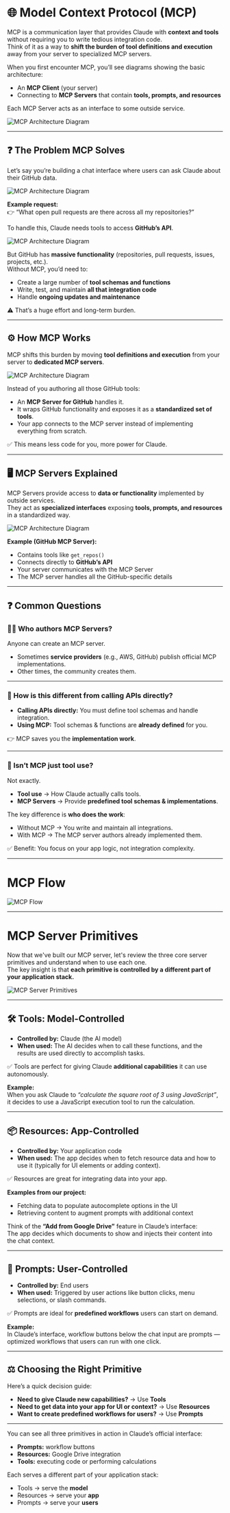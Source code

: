 # 🌐 Model Context Protocol (MCP)

MCP is a communication layer that provides Claude with **context and tools** without requiring you to write tedious integration code.  
Think of it as a way to **shift the burden of tool definitions and execution** away from your server to specialized MCP servers.

When you first encounter MCP, you’ll see diagrams showing the basic architecture:  

- An **MCP Client** (your server)  
- Connecting to **MCP Servers** that contain **tools, prompts, and resources**  

Each MCP Server acts as an interface to some outside service.

![MCP Architecture Diagram](images/001.png)

---

## ❓ The Problem MCP Solves

Let’s say you’re building a chat interface where users can ask Claude about their GitHub data.  

![MCP Architecture Diagram](images/002.png)

**Example request:**  
👉 “What open pull requests are there across all my repositories?”  

To handle this, Claude needs tools to access **GitHub’s API**.  

![MCP Architecture Diagram](images/003.png)

But GitHub has **massive functionality** (repositories, pull requests, issues, projects, etc.).  
Without MCP, you’d need to:  

- Create a large number of **tool schemas and functions**  
- Write, test, and maintain **all that integration code**  
- Handle **ongoing updates and maintenance**  

⚠️ That’s a huge effort and long-term burden.

---

## ⚙️ How MCP Works

MCP shifts this burden by moving **tool definitions and execution** from your server to **dedicated MCP servers**.  

![MCP Architecture Diagram](images/004.png)

Instead of you authoring all those GitHub tools:  

- An **MCP Server for GitHub** handles it.  
- It wraps GitHub functionality and exposes it as a **standardized set of tools**.  
- Your app connects to the MCP server instead of implementing everything from scratch.

✅ This means less code for you, more power for Claude.

---

## 🖥️ MCP Servers Explained

MCP Servers provide access to **data or functionality** implemented by outside services.  
They act as **specialized interfaces** exposing **tools, prompts, and resources** in a standardized way.

![MCP Architecture Diagram](images/005.png)

**Example (GitHub MCP Server):**

- Contains tools like `get_repos()`  
- Connects directly to **GitHub’s API**  
- Your server communicates with the MCP Server  
- The MCP server handles all the GitHub-specific details

---

## ❓ Common Questions

### 👩‍💻 Who authors MCP Servers?

Anyone can create an MCP server.  

- Sometimes **service providers** (e.g., AWS, GitHub) publish official MCP implementations.  
- Other times, the community creates them.

---

### 🔗 How is this different from calling APIs directly?

- **Calling APIs directly:** You must define tool schemas and handle integration.  
- **Using MCP:** Tool schemas & functions are **already defined** for you.  

👉 MCP saves you the **implementation work**.

---

### 🔧 Isn’t MCP just tool use?

Not exactly.  

- **Tool use** → How Claude actually calls tools.  
- **MCP Servers** → Provide **predefined tool schemas & implementations**.  

The key difference is **who does the work**:  

- Without MCP → You write and maintain all integrations.  
- With MCP → The MCP server authors already implemented them.

✅ Benefit: You focus on your app logic, not integration complexity.

---

# MCP Flow

![MCP Flow](images/007.png)

---

# MCP Server Primitives

Now that we've built our MCP server, let's review the three core server primitives and understand when to use each one.  
The key insight is that **each primitive is controlled by a different part of your application stack.**

![MCP Server Primitives](images/mcp-server-primitives.png)

---

## 🛠️ Tools: Model-Controlled

- **Controlled by:** Claude (the AI model)  
- **When used:** The AI decides when to call these functions, and the results are used directly to accomplish tasks.  

✅ Tools are perfect for giving Claude **additional capabilities** it can use autonomously.  

**Example:**  
When you ask Claude to *“calculate the square root of 3 using JavaScript”*, it decides to use a JavaScript execution tool to run the calculation.

---

## 📦 Resources: App-Controlled

- **Controlled by:** Your application code  
- **When used:** The app decides when to fetch resource data and how to use it (typically for UI elements or adding context).  

✅ Resources are great for integrating data into your app.  

**Examples from our project:**  

- Fetching data to populate autocomplete options in the UI  
- Retrieving content to augment prompts with additional context  

Think of the **“Add from Google Drive”** feature in Claude’s interface:  
The app decides which documents to show and injects their content into the chat context.

---

## 📝 Prompts: User-Controlled

- **Controlled by:** End users  
- **When used:** Triggered by user actions like button clicks, menu selections, or slash commands.  

✅ Prompts are ideal for **predefined workflows** users can start on demand.  

**Example:**  
In Claude’s interface, workflow buttons below the chat input are prompts — optimized workflows that users can run with one click.

---

## ⚖️ Choosing the Right Primitive

Here’s a quick decision guide:

- **Need to give Claude new capabilities?** → Use **Tools**  
- **Need to get data into your app for UI or context?** → Use **Resources**  
- **Want to create predefined workflows for users?** → Use **Prompts**  

---

You can see all three primitives in action in Claude’s official interface:

- **Prompts:** workflow buttons  
- **Resources:** Google Drive integration  
- **Tools:** executing code or performing calculations  

Each serves a different part of your application stack:  

- Tools → serve the **model**  
- Resources → serve your **app**  
- Prompts → serve your **users**
